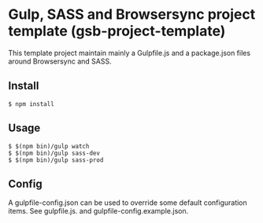 # Gulp, SASS and Browsersync project template (gsb-project-template)

This template project maintain mainly a Gulpfile.js and a package.json files around Browsersync and SASS.

## Install
```
$ npm install
```

## Usage
```
$ $(npm bin)/gulp watch
$ $(npm bin)/gulp sass-dev
$ $(npm bin)/gulp sass-prod
```

## Config

A gulpfile-config.json can be used to override some default configuration items.
See gulpfile.js. and gulpfile-config.example.json.
